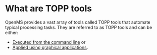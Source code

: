 What are TOPP tools
===================

OpenMS provides a vast array of tools called TOPP tools that automate typical processing tasks. They are referred to as TOPP tools and can be either:
- [Executed from the command line](apply-topp-tools-using-command-line-interface.md) or
- [Applied using graphical applications](apply-topp-tools-using-graphical-applications.md).
